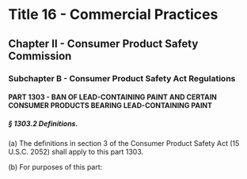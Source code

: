 
# Title 16 - Commercial Practices
## Chapter II - Consumer Product Safety Commission
### Subchapter B - Consumer Product Safety Act Regulations
#### PART 1303 - BAN OF LEAD-CONTAINING PAINT AND CERTAIN CONSUMER PRODUCTS BEARING LEAD-CONTAINING PAINT
##### § 1303.2 Definitions.

(a) The definitions in section 3 of the Consumer Product Safety Act (15 U.S.C. 2052) shall apply to this part 1303.

(b) For purposes of this part:
